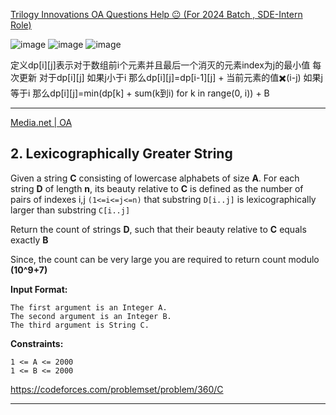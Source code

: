 [Trilogy Innovations OA Questions Help 😐 (For 2024 Batch , SDE-Intern Role)](https://leetcode.com/discuss/interview-question/2780180/Trilogy-Innovations-OA-Questions-Help-%28For-2024-Batch-SDE-Intern-Role%29)

![image](https://assets.leetcode.com/users/images/4ec0cca1-040a-4fe1-9f1b-dd37f45e8af3_1667629023.391552.jpeg)
![image](https://assets.leetcode.com/users/images/19acaa49-a180-45e4-b15c-6d0622ae0547_1667629026.4647093.jpeg)
![image](https://assets.leetcode.com/users/images/5d22d398-7218-4976-91ae-97ca808384c3_1667629029.6945503.jpeg)

定义dp[i][j]表示对于数组前i个元素并且最后一个消灭的元素index为j的最小值
每次更新 对于dp[i][j] 如果j小于i 那么dp[i][j]=dp[i-1][j] + 当前元素的值✖️(i-j) 
如果j等于i 那么dp[i][j]=min(dp[k] + sum(k到i) for k in range(0, i)) + B

----

[Media.net | OA](https://leetcode.com/discuss/interview-question/2415905/Media.net-or-OA)

## 2. Lexicographically Greater String

Given a string  **C**  consisting of lowercase alphabets of size  **A**. For each string  **D**  of length  **n**, its beauty relative to  **C**  is defined as the number of pairs of indexes i,j  `(1<=i<=j<=n)`  that substring  `D[i..j]`  is lexicographically larger than substring  `C[i..j]`

Return the count of strings  **D**, such that their beauty relative to  **C**  equals exactly  **B**

Since, the count can be very large you are required to return count modulo  **(10^9+7)**

**Input Format:**

```
The first argument is an Integer A. 
The second argument is an Integer B.
The third argument is String C.

```

**Constraints:**

```
1 <= A <= 2000
1 <= B <= 2000
```

https://codeforces.com/problemset/problem/360/C

---
<!--stackedit_data:
eyJoaXN0b3J5IjpbMTY5MjA5MDU0NSwtMTY5Nzk2MzI5OF19
-->